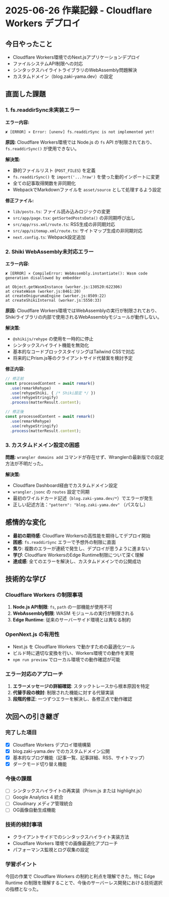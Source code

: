 # 2025-06-26 作業記録 - Cloudflare Workers デプロイ

## 今日やったこと

- Cloudflare Workers環境でのNext.jsアプリケーションデプロイ
- ファイルシステムAPI制限への対応
- シンタックスハイライトライブラリのWebAssembly問題解決
- カスタムドメイン（blog.zaki-yama.dev）の設定

## 直面した課題

### 1. fs.readdirSync未実装エラー

**エラー内容:**
```
✘ [ERROR] ⨯ Error: [unenv] fs.readdirSync is not implemented yet!
```

**原因:**
Cloudflare Workers環境では Node.js の `fs` API が制限されており、`fs.readdirSync()` が使用できない。

**解決策:**
- 静的ファイルリスト (`POST_FILES`) を定義
- `fs.readdirSync()` を `import('...?raw')` を使った動的インポートに変更
- 全ての記事取得関数を非同期化
- WebpackでMarkdownファイルを `asset/source` として処理するよう設定

**修正ファイル:**
- `lib/posts.ts`: ファイル読み込みロジックの変更
- `src/app/page.tsx`: `getSortedPostsData()` の非同期呼び出し
- `src/app/rss.xml/route.ts`: RSS生成の非同期対応
- `src/app/sitemap.xml/route.ts`: サイトマップ生成の非同期対応
- `next.config.ts`: Webpack設定追加

### 2. Shiki WebAssembly未対応エラー

**エラー内容:**
```ら
✘ [ERROR] ⨯ CompileError: WebAssembly.instantiate(): Wasm code generation disallowed by embedder

at Object.getWasmInstance (worker.js:130520:622306)
at createWasm (worker.js:8461:20)
at createOnigurumaEngine (worker.js:8509:22)
at createShikiInternal (worker.js:5550:33)
```

**原因:**
Cloudflare Workers環境ではWebAssemblyの実行が制限されており、Shikiライブラリの内部で使用されるWebAssemblyモジュールが動作しない。

**解決策:**
- `@shikijs/rehype` の使用を一時的に停止
- シンタックスハイライト機能を無効化
- 基本的なコードブロックスタイリングはTailwind CSSで対応
- 将来的にPrism.js等のクライアントサイド代替案を検討予定

**修正内容:**
```typescript
// 修正前
const processedContent = await remark()
  .use(remarkRehype)
  .use(rehypeShiki, { /* Shiki設定 */ })
  .use(rehypeStringify)
  .process(matterResult.content);

// 修正後
const processedContent = await remark()
  .use(remarkRehype)
  .use(rehypeStringify)
  .process(matterResult.content);
```

### 3. カスタムドメイン設定の困惑

**問題:**
`wrangler domains add` コマンドが存在せず、Wranglerの最新版での設定方法が不明だった。

**解決策:**
- Cloudflare Dashboard経由でカスタムドメイン設定
- `wrangler.jsonc` の `routes` 設定で同期
- 最初のワイルドカード記述（`blog.zaki-yama.dev/*`）でエラーが発生
- 正しい記述方法：`"pattern": "blog.zaki-yama.dev"` （パスなし）

## 感情的な変化

- **最初の期待感**: Cloudflare Workersの高性能を期待してデプロイ開始
- **困惑**: `fs.readdirSync` エラーで予想外の制限に直面
- **焦り**: 複数のエラーが連続で発生し、デプロイが思うように進まない
- **学び**: Cloudflare WorkersのEdge Runtime制限について深く理解
- **達成感**: 全てのエラーを解決し、カスタムドメインでの公開成功

## 技術的な学び

### Cloudflare Workers の制限事項
1. **Node.js API制限**: `fs`, `path` の一部機能が使用不可
2. **WebAssembly制限**: WASM モジュールの実行が制限される
3. **Edge Runtime**: 従来のサーバーサイド環境とは異なる制約

### OpenNext.js の有用性
- Next.js を Cloudflare Workers で動かすための最適化ツール
- ビルド時に適切な変換を行い、Workers環境での動作を実現
- `npm run preview` でローカル環境での動作確認が可能

### エラー対応のアプローチ
1. **エラーメッセージの詳細確認**: スタックトレースから根本原因を特定
2. **代替手段の検討**: 制限された機能に対する代替実装
3. **段階的修正**: 一つずつエラーを解決し、各修正点で動作確認

## 次回への引き継ぎ

### 完了した項目
- [x] Cloudflare Workers デプロイ環境構築
- [x] blog.zaki-yama.dev でのカスタムドメイン公開
- [x] 基本的なブログ機能（記事一覧、記事詳細、RSS、サイトマップ）
- [x] ダークモード切り替え機能

### 今後の課題
- [ ] シンタックスハイライトの再実装（Prism.js または highlight.js）
- [ ] Google Analytics 4 統合
- [ ] Cloudinary メディア管理統合
- [ ] OG画像自動生成機能

### 技術的検討事項
- クライアントサイドでのシンタックスハイライト実装方法
- Cloudflare Workers 環境での画像最適化アプローチ
- パフォーマンス監視とログ収集の設定

### 学習ポイント
今回の作業で Cloudflare Workers の制約と利点を理解できた。特に Edge Runtime の制限を理解することで、今後のサーバーレス開発における技術選択の指標となった。